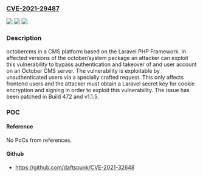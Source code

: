 ### [CVE-2021-29487](https://cve.mitre.org/cgi-bin/cvename.cgi?name=CVE-2021-29487)
![](https://img.shields.io/static/v1?label=Product&message=october&color=blue)
![](https://img.shields.io/static/v1?label=Version&message=n%2Fa&color=blue)
![](https://img.shields.io/static/v1?label=Vulnerability&message=CWE-287%3A%20Improper%20Authentication&color=brighgreen)

### Description

octobercms in a CMS platform based on the Laravel PHP Framework. In affected versions of the october/system package an attacker can exploit this vulnerability to bypass authentication and takeover of and user account on an October CMS server. The vulnerability is exploitable by unauthenticated users via a specially crafted request. This only affects frontend users and the attacker must obtain a Laravel secret key for cookie encryption and signing in order to exploit this vulnerability. The issue has been patched in Build 472 and v1.1.5.

### POC

#### Reference
No PoCs from references.

#### Github
- https://github.com/daftspunk/CVE-2021-32648

